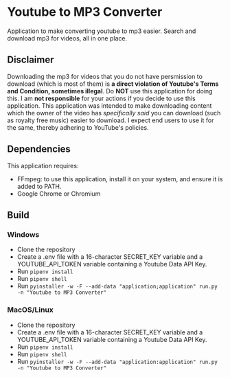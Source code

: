 # Youtube to MP3 Converter
Application to make converting youtube to mp3 easier. Search and download mp3 for videos, all in one place.

## Disclaimer
Downloading the mp3 for videos that you do not have persmission to download (which is most of them) is **a direct violation of Youtube's Terms and Condition, sometimes illegal**. Do **NOT** use this application for doing this. I am **not responsible** for your actions if you decide to use this application. This application was intended to make downloading content which the owner of the video has *specifically said* you can download (such as royalty free music) easier to download. I expect end users to use it for the same, thereby adhering to YouTube's policies.

## Dependencies
This application requires:
* FFmpeg: to use this application, install it on your system, and ensure it is added to PATH.
* Google Chrome or Chromium

## Build
### Windows
* Clone the repository
* Create a .env file with a 16-character SECRET_KEY variable and a YOUTUBE_API_TOKEN variable containing a Youtube Data API Key.
* Run `pipenv install`
* Run `pipenv shell`
* Run `pyinstaller -w -F --add-data "application;application" run.py -n "Youtube to MP3 Converter"`

### MacOS/Linux
* Clone the repository
* Create a .env file with a 16-character SECRET_KEY variable and a YOUTUBE_API_TOKEN variable containing a Youtube Data API Key.
* Run `pipenv install`
* Run `pipenv shell`
* Run `pyinstaller -w -F --add-data "application:application" run.py -n "Youtube to MP3 Converter"`
